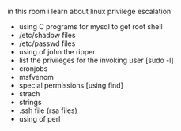 in this room i learn about linux privilege escalation
- using C programs for mysql to get root shell
- /etc/shadow files
- /etc/passwd files
- using of john the ripper
- list the privileges for the invoking user [sudo -l]
- cronjobs
- msfvenom
- special permissions [using find]
- strach
- strings
- .ssh file (rsa files)
- using of perl
